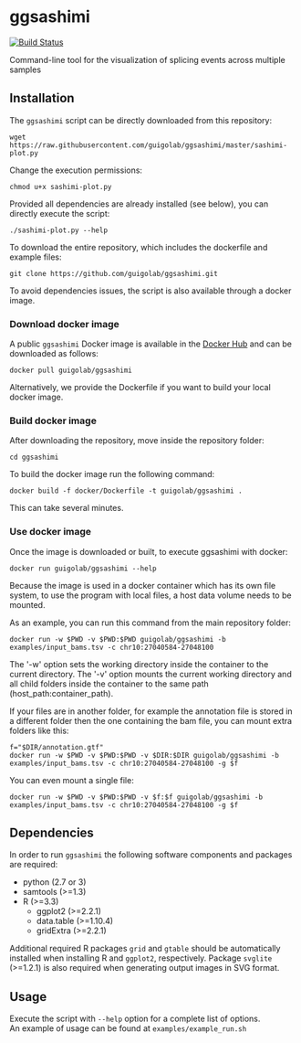 # ggsashimi

[![Build Status](https://travis-ci.org/guigolab/ggsashimi.svg?branch=master)](https://travis-ci.org/guigolab/ggsashimi)

Command-line tool for the visualization of splicing events across multiple samples

## Installation

The `ggsashimi` script can be directly downloaded from this repository:

```shell
wget https://raw.githubusercontent.com/guigolab/ggsashimi/master/sashimi-plot.py
```

Change the execution permissions:

```shell
chmod u+x sashimi-plot.py
```

Provided all dependencies are already installed (see below), you can directly execute the script:

```shell
./sashimi-plot.py --help
```

To download the entire repository, which includes the dockerfile and example files:

```shell
git clone https://github.com/guigolab/ggsashimi.git
```

To avoid dependencies issues, the script is also available through a docker image.

### Download docker image

A public `ggsashimi` Docker image is available in the [Docker Hub](https://hub.docker.com/r/guigolab/ggsashimi/) and can be downloaded as follows:

```shell
docker pull guigolab/ggsashimi
```

Alternatively, we provide the Dockerfile if you want to build your local docker image.

### Build docker image

After downloading the repository, move inside the repository folder:

```shell
cd ggsashimi
```

To build the docker image run the following command:

```shell
docker build -f docker/Dockerfile -t guigolab/ggsashimi .
```

This can take several minutes.

### Use docker image

Once the image is downloaded or built, to execute ggsashimi with docker:

```shell
docker run guigolab/ggsashimi --help
```

Because the image is used in a docker container which has its own file system, to use the program with local files, a host data volume needs to be mounted.

As an example, you can run this command from the main repository folder:

```shell
docker run -w $PWD -v $PWD:$PWD guigolab/ggsashimi -b examples/input_bams.tsv -c chr10:27040584-27048100
```

The '-w' option sets the working directory inside the container to the current directory.
The '-v' option mounts the current working directory and all child folders inside the container to the same path (host_path:container_path).

If your files are in another folder, for example the annotation file is stored in a different folder then the one containing the bam file, you can mount extra folders like this:

```shell
f="$DIR/annotation.gtf"
docker run -w $PWD -v $PWD:$PWD -v $DIR:$DIR guigolab/ggsashimi -b examples/input_bams.tsv -c chr10:27040584-27048100 -g $f
```

You can even mount a single file:

```shell
docker run -w $PWD -v $PWD:$PWD -v $f:$f guigolab/ggsashimi -b examples/input_bams.tsv -c chr10:27040584-27048100 -g $f
```

## Dependencies

In order to run `ggsashimi` the following software components and packages are required:

- python (2.7 or 3)
- samtools (>=1.3)
- R (>=3.3)
  - ggplot2 (>=2.2.1)
  - data.table (>=1.10.4)
  - gridExtra (>=2.2.1)

Additional required R packages `grid` and `gtable` should be automatically installed when installing R and `ggplot2`, respectively. Package `svglite` (>=1.2.1) is also required when generating output images in SVG format.

## Usage

Execute the script with `--help` option for a complete list of options.  
An example of usage can be found at `examples/example_run.sh`
